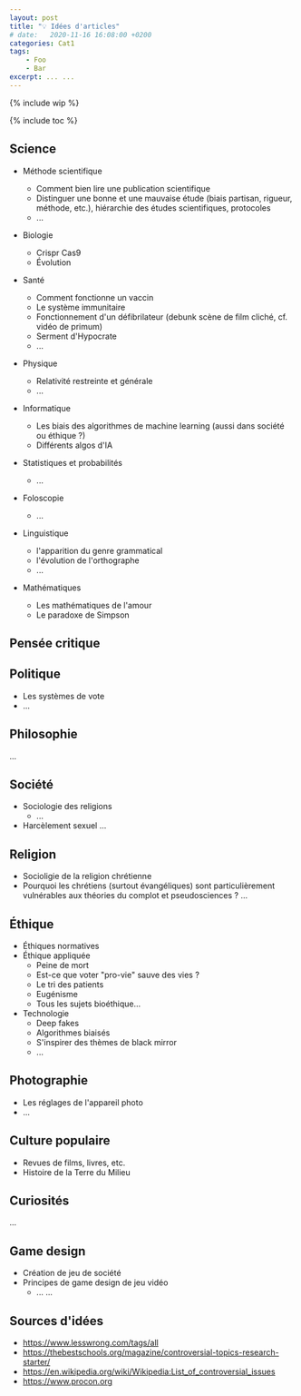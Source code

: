 ```yaml
---
layout: post
title: "💡 Idées d'articles"
# date:   2020-11-16 16:08:00 +0200
categories: Cat1
tags:
    - Foo
    - Bar
excerpt: ... ...
---
```


{% include wip %}

{% include toc %}

## Science

* Méthode scientifique
  * Comment bien lire une publication scientifique
  * Distinguer une bonne et une mauvaise étude (biais partisan, rigueur, méthode, etc.), hiérarchie des études scientifiques, protocoles
  * ...

* Biologie
  * Crispr Cas9
  * Évolution

* Santé
  * Comment fonctionne un vaccin
  * Le système immunitaire
  * Fonctionnement d'un défibrilateur (debunk scène de film cliché, cf. vidéo de primum)
  * Serment d'Hypocrate
  * ...

* Physique
  * Relativité restreinte et générale
  * ...

* Informatique
  * Les biais des algorithmes de machine learning (aussi dans société ou éthique ?)
  * Différents algos d'IA

* Statistiques et probabilités
  * ...

* Foloscopie
  * ...

* Linguistique
  * l'apparition du genre grammatical
  * l'évolution de l'orthographe
  * ...

* Mathématiques
  * Les mathématiques de l'amour
  * Le paradoxe de Simpson

## Pensée critique

## Politique

* Les systèmes de vote
* ...

## Philosophie

...

## Société

* Sociologie des religions
  * ...
* Harcèlement sexuel
...

## Religion

* Socioligie de la religion chrétienne
* Pourquoi les chrétiens (surtout évangéliques) sont particulièrement vulnérables aux théories du complot et pseudosciences ?
...

## Éthique

* Éthiques normatives
* Éthique appliquée
  * Peine de mort
  * Est-ce que voter "pro-vie" sauve des vies ?
  * Le tri des patients
  * Eugénisme
  * Tous les sujets bioéthique...
* Technologie
  * Deep fakes
  * Algorithmes biaisés
  * S'inspirer des thèmes de black mirror
  * ...

## Photographie

* Les réglages de l'appareil photo
* ...

## Culture populaire

* Revues de films, livres, etc.
* Histoire de la Terre du Milieu

## Curiosités

...

## Game design

* Création de jeu de société
* Principes de game design de jeu vidéo
  * ...
...

## Sources d'idées

* <https://www.lesswrong.com/tags/all>
* <https://thebestschools.org/magazine/controversial-topics-research-starter/>
* <https://en.wikipedia.org/wiki/Wikipedia:List_of_controversial_issues>
* <https://www.procon.org>
